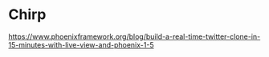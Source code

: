 # Chirp

https://www.phoenixframework.org/blog/build-a-real-time-twitter-clone-in-15-minutes-with-live-view-and-phoenix-1-5
